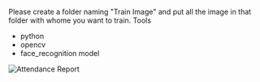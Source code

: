 Please create a folder naming "Train Image" and put all the image in that folder with whome you want to train.
Tools
* python
* opencv
* face_recognition model



![Attendance Report](https://user-images.githubusercontent.com/60980975/199799236-46956e1b-ac8b-427e-b723-4cae41831799.gif)

